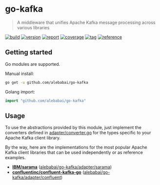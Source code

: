 # go-kafka

> A middleware that unifies Apache Kafka message processing across various libraries

[![build](https://img.shields.io/github/actions/workflow/status/alebabai/go-kafka/ci.yml)](https://github.com/alebabai/go-kafka/actions?query=workflow%3ACI)
[![version](https://img.shields.io/github/go-mod/go-version/alebabai/go-kafka)](https://go.dev/)
[![report](https://goreportcard.com/badge/github.com/alebabai/go-kafka)](https://goreportcard.com/report/github.com/alebabai/go-kafka)
[![coverage](https://img.shields.io/codecov/c/github/alebabai/go-kafka)](https://codecov.io/github/alebabai/go-kafka)
[![tag](https://img.shields.io/github/tag/alebabai/go-kafka.svg)](https://github.com/alebabai/go-kafka/tags)
[![reference](https://pkg.go.dev/badge/github.com/alebabai/go-kafka.svg)](https://pkg.go.dev/github.com/alebabai/go-kafka)

## Getting started

Go modules are supported.  

Manual install:

```bash
go get -u github.com/alebabai/go-kafka
```

Golang import:

```go
import "github.com/alebabai/go-kafka"
```

## Usage

To use the abstractions provided by this module, just implement the converters defined in [adapter/converter.go](./adapter/converter.go) for the types specific to your Apache Kafka client library.

By the way, here are the implementations for the most popular Apache Kafka client libraries that can be used independently or as reference examples.

- **[IBM/sarama](https://github.com/IBM/sarama)** ([alebabai/go-kafka/adapter/sarama](./adapter/sarama))
- **[confluentinc/confluent-kafka-go](https:/github.com/confluentinc/confluent-kafka-go)** ([alebabai/go-kafka/adapter/confluent](./adapter/confluent))
